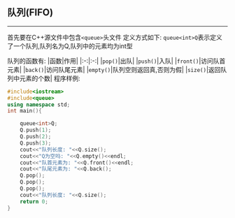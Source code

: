 ## 队列(FIFO)
---

首先要在C++源文件中包含``<queue>``头文件
定义方式如下:
``queue<int>Q``表示定义了一个队列,队列名为Q,队列中的元素均为int型

队列的函数有:
|函数|作用|
|:-:|:-:|
|``pop()``|出队|
|``push()``|入队|
|``front()``|访问队首元素|
|``back()``|访问队尾元素|
|``empty()``|队列空则返回真,否则为假|
|``size()``|返回队列中元素的个数|
程序样例:
```C++
#include<iostream>
#include<queue>
using namespace std;
int main(){

    queue<int>Q;
    Q.push(1);
    Q.push(2);
    Q.push(3);
    cout<<"队列长度: "<<Q.size();
    cout<<"Q为空吗: "<<Q.empty()<<endl;
    cout<<"队首元素为: "<<Q.front()<<endl;
    cout<<"队尾元素为: "<<Q.back();
    Q.pop();
    Q.pop();
    Q.pop();
    cout<<"队列长度: "<<Q.size();
    return 0;
}


```